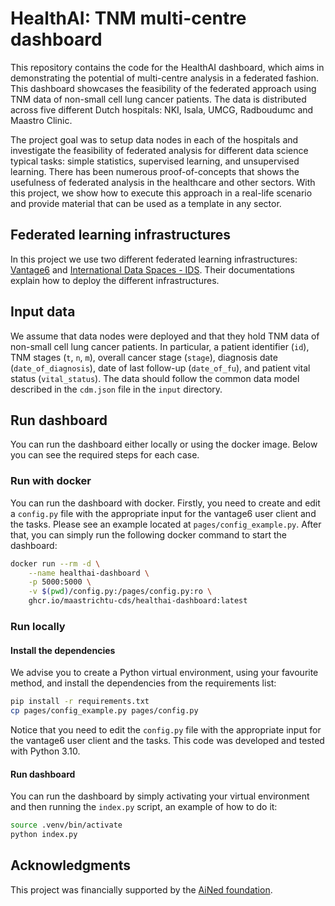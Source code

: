 # HealthAI: TNM multi-centre dashboard

This repository contains the code for the HealthAI dashboard, which aims in 
demonstrating the potential of multi-centre analysis in a federated fashion. 
This dashboard showcases the feasibility of the federated approach using 
TNM data of non-small cell lung cancer patients. The data is distributed 
across five different Dutch hospitals: NKI, Isala, UMCG, Radboudumc and 
Maastro Clinic.

The project goal was to setup data nodes in each of the hospitals and 
investigate the feasibility of federated analysis for different data science 
typical tasks: simple statistics, supervised learning, and unsupervised 
learning. There has been numerous proof-of-concepts that shows the 
usefulness of federated analysis in the healthcare and other sectors. With 
this project, we show how to execute this approach in a real-life scenario 
and provide material that can be used as a template in any sector.

## Federated learning infrastructures

In this project we use two different federated learning infrastructures:
[Vantage6](https://vantage6.ai/) and 
[International Data Spaces - IDS](https://tno-tsg.gitlab.io/docs/overview/).
Their documentations explain how to deploy the different infrastructures.

## Input data

We assume that data nodes were deployed and that they hold TNM data of
non-small cell lung cancer patients. In particular, a patient identifier (`id`),
TNM stages (`t`, `n`, `m`), overall cancer stage (`stage`), diagnosis date
(`date_of_diagnosis`), date of last follow-up (`date_of_fu`), and patient vital
status (`vital_status`). The data should follow the common data model 
described in the `cdm.json` file in the `input` directory.

## Run dashboard

You can run the dashboard either locally or using the docker image. Below 
you can see the required steps for each case.

### Run with docker

You can run the dashboard with docker. Firstly, you need to 
create and edit a `config.py` file with the appropriate input for the 
vantage6 user client and the tasks. Please see an example located at 
`pages/config_example.py`. After that, you can simply run the following 
docker command to start the dashboard:

``` bash
docker run --rm -d \
    --name healthai-dashboard \
    -p 5000:5000 \
    -v $(pwd)/config.py:/pages/config.py:ro \
    ghcr.io/maastrichtu-cds/healthai-dashboard:latest
```

### Run locally

#### Install the dependencies

We advise you to create a Python virtual environment, using your favourite 
method, and install the dependencies from the requirements list:

``` bash
pip install -r requirements.txt 
cp pages/config_example.py pages/config.py
```

Notice that you need to edit the `config.py` file with the appropriate input
for the vantage6 user client and the tasks. 
This code was developed and tested with Python 3.10.

#### Run dashboard

You can run the dashboard by simply activating your virtual environment and 
then running the `index.py` script, an example of how to do it:

``` bash
source .venv/bin/activate 
python index.py
```

## Acknowledgments

This project was financially supported by the 
[AiNed foundation](https://ained.nl/over-ained/).
